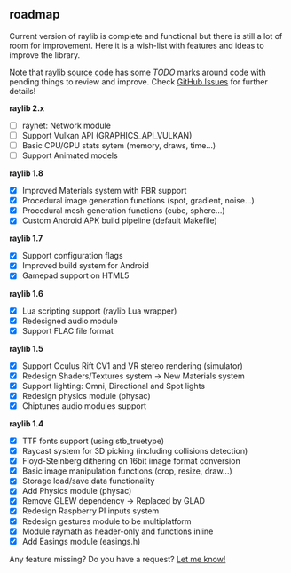 roadmap
-------

Current version of raylib is complete and functional but there is still a lot of room for improvement.
Here it is a wish-list with features and ideas to improve the library.

Note that [raylib source code](https://github.com/raysan5/raylib/tree/master/src) has some *TODO* marks around code with pending things to review and improve. Check [GitHub Issues](https://github.com/raysan5/raylib/issues) for further details!

**raylib 2.x**
 - [ ] raynet: Network module
 - [ ] Support Vulkan API (GRAPHICS_API_VULKAN)
 - [ ] Basic CPU/GPU stats sytem (memory, draws, time...)
 - [ ] Support Animated models
 
**raylib 1.8**
 - [x] Improved Materials system with PBR support
 - [x] Procedural image generation functions (spot, gradient, noise...)
 - [x] Procedural mesh generation functions (cube, sphere...)
 - [x] Custom Android APK build pipeline (default Makefile)

**raylib 1.7**
 - [x] Support configuration flags
 - [x] Improved build system for Android
 - [x] Gamepad support on HTML5
    
**raylib 1.6**
 - [x] Lua scripting support (raylib Lua wrapper)
 - [x] Redesigned audio module
 - [x] Support FLAC file format

**raylib 1.5**
 - [x] Support Oculus Rift CV1 and VR stereo rendering (simulator)
 - [x] Redesign Shaders/Textures system -> New Materials system
 - [x] Support lighting: Omni, Directional and Spot lights
 - [x] Redesign physics module (physac)
 - [x] Chiptunes audio modules support

**raylib 1.4**
 - [x] TTF fonts support (using stb_truetype)
 - [x] Raycast system for 3D picking (including collisions detection)
 - [x] Floyd-Steinberg dithering on 16bit image format conversion
 - [x] Basic image manipulation functions (crop, resize, draw...)
 - [x] Storage load/save data functionality
 - [x] Add Physics module (physac)
 - [x] Remove GLEW dependency -> Replaced by GLAD
 - [x] Redesign Raspberry PI inputs system
 - [x] Redesign gestures module to be multiplatform
 - [x] Module raymath as header-only and functions inline
 - [x] Add Easings module (easings.h)

Any feature missing? Do you have a request? [Let me know!][raysan5]

[raysan5]: mailto:ray@raylib.com "Ramon Santamaria - Ray San"
